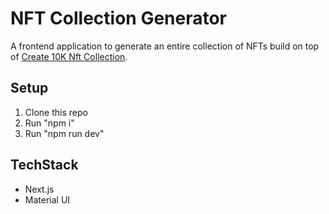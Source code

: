 # NFT Collection Generator

A frontend application to generate an entire collection of NFTs build on top of [Create 10K Nft Collection](https://github.com/codeSTACKr/create-10k-nft-collection).

## Setup

1) Clone this repo
2) Run "npm i"
3) Run "npm run dev"

## TechStack

- Next.js
- Material UI
